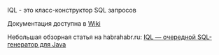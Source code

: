 IQL - это класс-конструктор SQL запросов

Документация доступна в [Wiki](https://github.com/r0ck3r/IQL/wiki)

Небольшая обзорная статья на habrahabr.ru: [IQL — очередной SQL-генератор для Java](https://habrahabr.ru/post/329280/)
